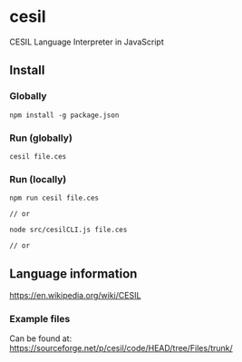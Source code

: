 # cesil
CESIL Language Interpreter in JavaScript

## Install
### Globally
```
npm install -g package.json
```

### Run (globally)
```
cesil file.ces
```

### Run (locally)
```
npm run cesil file.ces

// or

node src/cesilCLI.js file.ces

// or

```

## Language information

https://en.wikipedia.org/wiki/CESIL

### Example files

Can be found at: https://sourceforge.net/p/cesil/code/HEAD/tree/Files/trunk/
